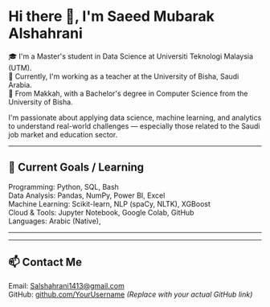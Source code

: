 # Hi there 👋, I'm Saeed Mubarak Alshahrani

🎓 I'm a Master's student in Data Science at Universiti Teknologi Malaysia (UTM).  
💼 Currently, I'm working as a teacher at the University of Bisha, Saudi Arabia.  
📍 From Makkah, with a Bachelor's degree in Computer Science from the University of Bisha.

I'm passionate about applying data science, machine learning, and analytics to understand real-world challenges — especially those related to the Saudi job market and education sector.

---

## 🚀 Current Goals / Learning

Programming: Python, SQL, Bash  
Data Analysis: Pandas, NumPy, Power BI, Excel  
Machine Learning: Scikit-learn, NLP (spaCy, NLTK), XGBoost  
Cloud & Tools: Jupyter Notebook, Google Colab, GitHub  
Languages: Arabic (Native), 

---



---

## 📫 Contact Me

Email: Salshahrani1413@gmail.com  
GitHub: [github.com/YourUsername](https://github.com/YourUsername) *(Replace with your actual GitHub link)*
